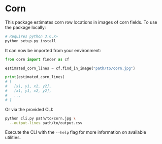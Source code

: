 # Corn

This package estimates corn row locations in images of corn fields. To use the package locally:

```sh
# Requires python 3.6.x+
python setup.py install
```

It can now be imported from your environment:

```py
from corn import finder as cf

estimated_corn_lines = cf.find_in_image("path/to/corn.jpg")

print(estimated_corn_lines)
# [
#   [x1, y1, x2, y2],
#   [x1, y1, x2, y2],
#   ...
# ]
```

Or via the provided CLI:

```sh
python cli.py path/to/corn.jpg \
  --output-lines path/to/output.csv
```

Execute the CLI with the `--help` flag for more information on available utilities.
